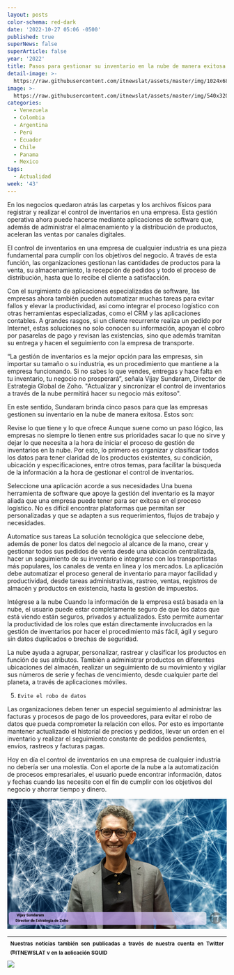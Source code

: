 ```yaml
---
layout: posts
color-schema: red-dark
date: '2022-10-27 05:06 -0500'
published: true
superNews: false
superArticle: false
year: '2022'
title: Pasos para gestionar su inventario en la nube de manera exitosa
detail-image: >-
  https://raw.githubusercontent.com/itnewslat/assets/master/img/1024x680/Vijay-Sundaram-g.jpg
image: >-
  https://raw.githubusercontent.com/itnewslat/assets/master/img/540x320/Vijay-Sundaram-p.jpg
categories:
  - Venezuela
  - Colombia
  - Argentina
  - Perú
  - Ecuador
  - Chile
  - Panama
  - Mexico
tags:
  - Actualidad
week: '43'
---
```

En los negocios quedaron atrás las carpetas y los archivos físicos para registrar y realizar el control de inventarios en una empresa. Esta gestión operativa ahora puede hacerse mediante aplicaciones de software que, además de administrar el almacenamiento y la distribución de productos, aceleran las ventas por canales digitales.
 
El control de inventarios en una empresa de cualquier industria es una pieza fundamental para cumplir con los objetivos del negocio. A través de esta función, las organizaciones gestionan las cantidades de productos para la venta, su almacenamiento, la recepción de pedidos y todo el proceso de distribución, hasta que lo recibe el cliente a satisfacción.
 
Con el surgimiento de aplicaciones especializadas de software, las empresas ahora también pueden automatizar muchas tareas para evitar fallos y elevar la productividad, así como integrar el proceso logístico con otras herramientas especializadas, como el CRM y las aplicaciones contables. A grandes rasgos, si un cliente recurrente realiza un pedido por Internet, estas soluciones no solo conocen su información, apoyan el cobro por pasarelas de pago y revisan las existencias, sino que además tramitan su entrega y hacen el seguimiento con la empresa de transporte.
 
“La gestión de inventarios es la mejor opción para las empresas, sin importar su tamaño o su industria, es un procedimiento que mantiene a la empresa funcionando. Si no sabes lo que vendes, entregas y hace falta en tu inventario, tu negocio no prosperará”, señala Vijay Sundaram, Director de Estrategia Global de Zoho. "Actualizar y sincronizar el control de inventarios a través de la nube permitirá hacer su negocio más exitoso".
 
En este sentido, Sundaram brinda cinco pasos para que las empresas gestionen su inventario en la nube de manera exitosa. Estos son:
 
Revise lo que tiene y lo que ofrece
Aunque suene como un paso lógico, las empresas no siempre lo tienen entre sus prioridades sacar lo que no sirve y dejar lo que necesita a la hora de iniciar el proceso de gestión de inventarios en la nube. Por esto, lo primero es organizar y clasificar todos los datos para tener claridad de los productos existentes, su condición, ubicación y especificaciones, entre otros temas, para facilitar la búsqueda de la información a la hora de gestionar el control de inventarios.
 
Seleccione una aplicación acorde a sus necesidades
Una buena herramienta de software que apoye la gestión del inventario es la mayor aliada que una empresa puede tener para ser exitosa en el proceso logístico. No es difícil encontrar plataformas que permitan ser personalizadas y que se adapten a sus requerimientos, flujos de trabajo y necesidades.
 
Automatice sus tareas
La solución tecnológica que seleccione debe, además de poner los datos del negocio al alcance de la mano, crear y gestionar todos sus pedidos de venta desde una ubicación centralizada, hacer un seguimiento de su inventario e integrarse con los transportistas más populares, los canales de venta en línea y los mercados. La aplicación debe automatizar el proceso general de inventario para mayor facilidad y productividad, desde tareas administrativas, rastreo, ventas, registros de almacén y productos en existencia, hasta la gestión de impuestos.
 
Intégrese a la nube
Cuando la información de la empresa está basada en la nube, el usuario puede estar completamente seguro de que los datos que está viendo están seguros, privados y actualizados. Esto permite aumentar la productividad de los roles que están directamente involucrados en la gestión de inventarios por hacer el procedimiento más fácil, ágil y seguro sin datos duplicados o brechas de seguridad.
 
La nube ayuda a agrupar, personalizar, rastrear y clasificar los productos en función de sus atributos. También a administrar productos en diferentes ubicaciones del almacén, realizar un seguimiento de su movimiento y vigilar sus números de serie y fechas de vencimiento, desde cualquier parte del planeta, a través de aplicaciones móviles.
 
5.     Evite el robo de datos
Las organizaciones deben tener un especial seguimiento al administrar las facturas y procesos de pago de los proveedores, para evitar el robo de datos que pueda comprometer la relación con ellos.  Por esto es importante mantener actualizado el historial de precios y pedidos, llevar un orden en el inventario y realizar el seguimiento constante de pedidos pendientes, envíos, rastreos y facturas pagas.
 
Hoy en día el control de inventarios en una empresa de cualquier industria no debería ser una molestia. Con el aporte de la nube a la automatización de procesos empresariales, el usuario puede encontrar información, datos y fechas cuando las necesite con el fin de cumplir con los objetivos del negocio y ahorrar tiempo y dinero.
 
![](https://raw.githubusercontent.com/itnewslat/assets/master/img/540x320/Vijay-Sundaram-p.jpg)

<table style="height: 42px;" width="569">
<tbody>
<tr>
<td style="text-align: justify;"><sub><strong>Nuestras noticias también son publicadas a través de nuestra cuenta en Twitter <a href="https://twitter.com/itnewslat?lang=es">@ITNEWSLAT</a> y en la aplicación <a href="https://squidapp.co/en/">SQUID</a></strong></sub></td>
</tr>
</tbody>
</table>

<img src="https://tracker.metricool.com/c3po.jpg?hash=56f88a41e39ab42c063cc51676587a04"/>